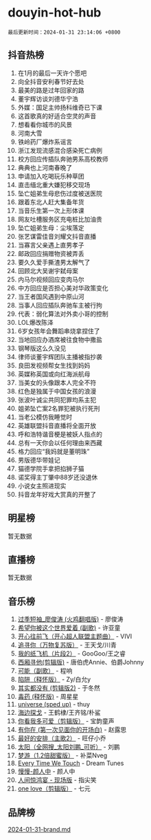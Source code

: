 # douyin-hot-hub

`最后更新时间：2024-01-31 23:14:06 +0800`

## 抖音热榜

1. 在1月的最后一天许个愿吧
1. 向全抖音安利春节好去处
1. 最美的路是过年回家的路
1. 董宇辉访谈刘德华宁浩
1. 外媒：国足主帅扬科维奇已下课
1. 这首歌真的好适合空灵的声音
1. 想看看你城市的风景
1. 河南大雪
1. 铁岭药厂爆炸系谣言
1. 浙江发现流感混合感染死亡病例
1. 校方回应传插队奔驰男系高校教师
1. 典典也上河南春晚了
1. 申请加入吃喝玩乐种草团
1. 直击缅北重大嫌犯移交现场
1. 坠亡姐弟生母悲伤过度被送医院
1. 跟着东北人赶大集备年货
1. 当音乐生第一次上形体课
1. 网友吐槽服务区充电桩比加油贵
1. 坠亡姐弟生母：尘埃落定
1. 张艺谋雷佳音刘耀文抖音直播
1. 当寡言父亲遇上直男孝子
1. 邮政回应捐赠物资被弄丢
1. 要久久爱手撕渣男太解气了
1. 回顾北大吴谢宇弑母案
1. 内马尔视频回应变肉马尔
1. 中方回应是否担心美对华政策变化
1. 当王者国风遇到中原山河
1. 当事人回应插队奔驰车主被行拘
1. 代表：弱化算法对外卖小哥的控制
1. LOL爆改陈泽
1. 6岁女孩年会舞蹈串烧拿捏住了
1. 当地回应办酒席被往食物中撒盐
1. 钢琴版这么久没见
1. 律师谈董宇辉团队主播被指抄袭
1. 良田发视频帮女生找到妈妈
1. 英媒称英国或向红海派航母
1. 当美女的头像跟本人完全不符
1. 红色是独属于中国女孩的浪漫
1. 张波叶诚尘共同犯罪均系主犯
1. 姐弟坠亡案2名罪犯被执行死刑
1. 当老公模仿我睡觉时
1. 英雄联盟抖音直播将全面开放
1. 呼和浩特谐音梗是被妖人指点的
1. 总有一天你会以任何理由来西藏
1. 格力回应“我妈就是董明珠”
1. 男版德华带娃记
1. 猫德学院手拿把掐狮子猫
1. 诺奖得主丁肇中88岁还没退休
1. 小说女主照进现实
1. 抖音龙年好戏大赏真的开整了

## 明星榜

暂无数据

## 直播榜

暂无数据

## 音乐榜

1. [过季短袖_廖俊涛 (火鸡翻唱版)](https://sf3-cdn-tos.douyinstatic.com/obj/tos-cn-ve-2774/ogQVJl0tRBKxQgZji7YClFEBrVDeHpPTWfCZbQ) - 廖俊涛
1. [希望你被这个世界爱着 (副歌)](https://sf6-cdn-tos.douyinstatic.com/obj/tos-cn-ve-2774/oUHCmWQfZlE3QQBKBeD8rCFLpJzPgCpImhsxMt) - 许亚童
1. [开心往前飞（开心超人联盟主题曲）](https://sf86-cdn-tos.douyinstatic.com/obj/tos-cn-ve-2774/9d8fb7c82cf1421fb93a9fe925275e0a) - VIVI
1. [追寻你（万物复苏版）](https://sf86-cdn-tos.douyinstatic.com/obj/tos-cn-ve-2774/oYeAZJsbjIDit9APmBg8u6uDUQnHmoCf3gbo74) - 王天戈/川青
1. [我的纸飞机（片段2）](https://sf3-cdn-tos.douyinstatic.com/obj/tos-cn-ve-2774/oM2ZrKcg2CD5AeRB2gkeXOFB1IxAGJdZPazYHf) - GooGoo/王之睿
1. [西厢寻他(剪辑版)](https://sf86-cdn-tos.douyinstatic.com/obj/tos-cn-ve-2774/oUsAVfAQKlRNxEv5qxvIB8o5qmIWUcXbzJKJhw) - 唐伯虎Annie、伯爵Johnny
1. [可能（副歌）](https://sf6-cdn-tos.douyinstatic.com/obj/tos-cn-ve-2774/cde1731888894259b333569393c2fb51) - 程响
1. [陷阱（释怀版）](https://sf86-cdn-tos.douyinstatic.com/obj/tos-cn-ve-2774/oE8C21LeZrzKLDFfQYgMzx4GAIHageG5IzayY7) - Zy/白允y
1. [其实都没有 (剪辑版2)](https://sf6-cdn-tos.douyinstatic.com/obj/tos-cn-ve-2774/oEBNQenHZtBhxYjGgUDQk0BCHTigQafgFlbQ7k) - 于冬然
1. [毒药 (释怀版)](https://sf3-cdn-tos.douyinstatic.com/obj/tos-cn-ve-2774/oYILMEAzspdZBIzy4frJNB8ZHPHWAhiwowd4Ad) - 周星星
1. [universe (sped up)](https://sf86-cdn-tos.douyinstatic.com/obj/tos-cn-ve-2774/oIQnurQLDCsdYeegkM4CKuVb23MZBXtX6QB8bv) - thuy
1. [海边探戈](https://sf86-cdn-tos.douyinstatic.com/obj/tos-cn-ve-2774/os9gE0VQCGqt6VQkZDyBBYvfSDY0QFe3vVmubn) - 王鹤棣/王齐铭/朴鲨
1. [你看我多可爱（剪辑版）](https://sf3-cdn-tos.douyinstatic.com/obj/tos-cn-ve-2774/018d241ee66a4a189b2fa9ea2fe3363d) - 宝韵童声
1. [有你在 (第一次见面你的开场白)](https://sf86-cdn-tos.douyinstatic.com/obj/tos-cn-ve-2774/oAthrQ3ClJBfI57uBoFEgNDYtNCZ0TSYQQfxQ0) - 赵露思
1. [最好的安排（主歌2）](https://sf86-cdn-tos.douyinstatic.com/obj/tos-cn-ve-2774/oMMZX1DuHpMwgoDztBmZswgQnbCeeANZxBHkFY) - 旺仔小乔
1. [太阳（全网搜_太阳刘鹏_可听）](https://sf86-cdn-tos.douyinstatic.com/obj/tos-cn-ve-2774/ogWbyIQnlBFImVbeDocRdCIYtBHlbJXgfZMvgz) - 刘鹏
1. [梦游（1.2倍甜蜜版）](https://sf86-cdn-tos.douyinstatic.com/obj/tos-cn-ve-2774/o4gyAUm8hwufoEABmwVIiQtHsFuGzAEEWtNMzo) - 补菜Nveg
1. [Every Time We Touch](https://sf86-cdn-tos.douyinstatic.com/obj/tos-cn-ve-2774/ogN6lUKQeBBfEVhIOMikG1CcJjugxk1tztZyhP) - Dream Tunes
1. [慢慢-颜人中](https://sf3-cdn-tos.douyinstatic.com/obj/tos-cn-ve-2774/ocjHNfBXdBxQNC8ZGAeoLMFTUgtBg8bkExunDC) - 颜人中
1. [人间惊鸿宴 - 现场版](https://sf86-cdn-tos.douyinstatic.com/obj/tos-cn-ve-2774/osF4mrPePAf2Yv8Wfr5fATCHZwL5h1QiGQAKwz) - 指尖笑
1. [one love（剪辑版）](https://sf86-cdn-tos.douyinstatic.com/obj/tos-cn-ve-2774/o4utbbKzHedACBQ0bkG7ZBgUvDQzbBDnYd1f1k) - 七元

## 品牌榜

[2024-01-31-brand.md](2024-01-31-brand.md)

